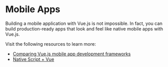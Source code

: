 # Mobile Apps

Building a mobile application with Vue.js is not impossible. In fact, you can build production-ready apps that look and feel like native mobile apps with Vue.js.

Visit the following resources to learn more:

- [Comparing Vue.js mobile app development frameworks](https://blog.logrocket.com/comparing-vue-js-mobile-app-development-frameworks/#whyusevuejstobuildmobileapps)
- [Native Script + Vue](https://nativescript-vue.org/)
